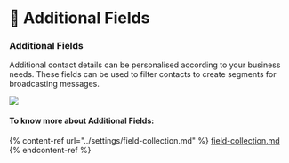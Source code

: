 # 📃 Additional Fields

### Additional Fields

Additional contact details can be personalised according to your business needs. These fields can be used to filter contacts to create segments for broadcasting messages.

![](<../../.gitbook/assets/additional fields.PNG>)

#### To know more about Additional Fields:

{% content-ref url="../settings/field-collection.md" %}
[field-collection.md](../settings/field-collection.md)
{% endcontent-ref %}

